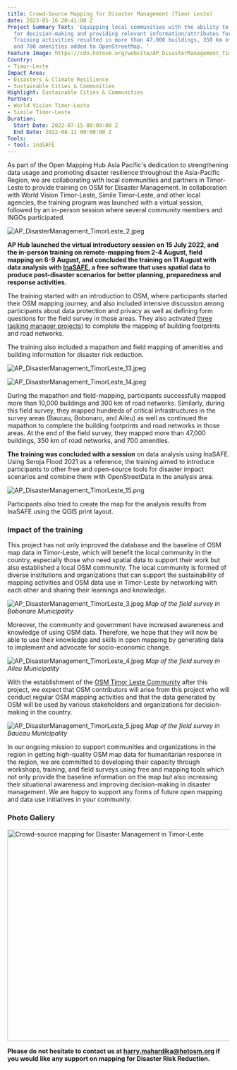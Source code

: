 ```yaml
---
title: Crowd-Source Mapping for Disaster Management (Timor Leste)
date: 2023-05-16 20:41:00 Z
Project Summary Text: 'Equipping local communities with the ability to use OpenStreetMap
  for decision-making and providing relevant information/attributes for disaster management.
  Training activities resulted in more than 47,000 buildings, 350 km of road networks,
  and 700 amenities added to OpenStreetMap. '
Feature Image: https://cdn.hotosm.org/website/AP_DisasterManagement_TimorLeste_1.jpeg
Country:
- Timor-Leste
Impact Area:
- Disasters & Climate Resilience
- Sustainable Cities & Communities
Highlight: Sustainable Cities & Communities
Partner:
- World Vision Timor-Leste
- Simile Timor-Leste
Duration:
  Start Date: 2022-07-15 00:00:00 Z
  End Date: 2022-08-11 00:00:00 Z
Tools:
- tool: inaSAFE
---
```


As part of the Open Mapping Hub Asia Pacific's dedication to strengthening data usage and promoting disaster resilience throughout the Asia-Pacific Region, we are collaborating with local communities and partners in Timor-Leste to provide training on OSM for Disaster Management. In collaboration with World Vision Timor-Leste, Simile Timor-Leste, and other local agencies, the training program was launched with a virtual session, followed by an in-person session where several community members and INGOs participated.

![AP_DisasterManagement_TimorLeste_2.jpeg](https://cdn.hotosm.org/website/AP_DisasterManagement_TimorLeste_2.jpeg)

**AP Hub launched the virtual introductory session on 15 July 2022, and the in-person training on remote-mapping from 2-4 August, field mapping on 6-9 August, and concluded the training on 11 August with data analysis with [InaSAFE](https://inasafe.org/home/index.html), a free software that uses spatial data to produce post-disaster scenarios for  better planning, preparedness and response activities.**

The training started with an introduction to OSM, where participants started their OSM mapping journey, and also included intensive discussion among participants about data protection and privacy as well as defining form questions for the field survey in those areas. They also activated [three tasking manager projects](https://tasks.hotosm.org/explore?text=crowd)) to complete the mapping of building footprints and road networks.
 
The training also included a mapathon and field mapping of amenities and building information for disaster risk reduction. 

![AP_DisasterManagement_TimorLeste_13.jpeg](https://cdn.hotosm.org/website/AP_DisasterManagement_TimorLeste_13.jpeg)

![AP_DisasterManagement_TimorLeste_14.jpeg](https://cdn.hotosm.org/website/AP_DisasterManagement_TimorLeste_14.jpeg)

During the mapathon and field-mapping, participants successfully mapped more than 10,000 buildings and 300 km of road networks. Similarly, during this field survey, they mapped hundreds of critical infrastructures in the survey areas (Baucau, Bobonaro, and Aileu) as well as continued the mapathon to complete the building footprints and road networks in those areas. At the end of the field survey, they mapped more than 47,000 buildings, 350 km of road networks, and 700 amenities.

**The training was concluded with a session** on data analysis using InaSAFE. Using Seroja Flood 2021 as a reference, the training aimed to introduce participants to other free and open-source tools for disaster impact scenarios and combine them with OpenStreetData in the analysis area.

![AP_DisasterManagement_TimorLeste_15.png](https://cdn.hotosm.org/website/AP_DisasterManagement_TimorLeste_15.png)

Participants also tried to create the map for the analysis results from InaSAFE using the QGIS print layout.

### Impact of the training

This project has not only improved the database and the baseline of OSM map data in Timor-Leste, which will benefit the local community in the country, especially those who need spatial data to support their work but also established a local OSM community. The local community is formed of diverse institutions and organizations that can support the sustainability of mapping activities and OSM data use in Timor-Leste by networking with each other and sharing their learnings and knowledge.

![AP_DisasterManagement_TimorLeste_3.jpeg](https://cdn.hotosm.org/website/AP_DisasterManagement_TimorLeste_3.jpeg)
*Map of the field survey in Bobonaro Municipality*

Moreover, the community and government have increased awareness and knowledge of using OSM data. Therefore, we hope that they will now be able to use their knowledge and skills in open mapping by generating data to implement and advocate for socio-economic change.

![AP_DisasterManagement_TimorLeste_4.jpeg](https://cdn.hotosm.org/website/AP_DisasterManagement_TimorLeste_4.jpeg)
*Map of the field survey in Aileu Municipality*

With the establishment of the [OSM Timor Leste Community](https://www.facebook.com/groups/815552739879158) after this project, we expect that OSM contributors will arise from this project who will conduct regular OSM mapping activities and that the data generated by OSM will be used by various stakeholders and organizations for decision-making in the country.

![AP_DisasterManagement_TimorLeste_5.jpeg](https://cdn.hotosm.org/website/AP_DisasterManagement_TimorLeste_5.jpeg)
*Map of the field survey in Baucau Municipality*

In our ongoing mission to support communities and organizations in the region in getting high-quality OSM map data for humanitarian response in the region, we are committed to developing their capacity through workshops, training, and field surveys using free and mapping tools which not only provide the baseline information on the map but also increasing their situational awareness and improving decision-making in disaster management.
We are happy to support any forms of future open mapping and data use initiatives in your community.

### Photo Gallery
<a data-flickr-embed="true" href="https://www.flickr.com/photos/hotosm/albums/72177720305520375" title="Crowd-source mapping for Disaster Management in Timor-Leste"><img src="https://live.staticflickr.com/65535/52649437682_5acdafbcf4_z.jpg" width="640" height="480" alt="Crowd-source mapping for Disaster Management in Timor-Leste"/></a><script async src="//embedr.flickr.com/assets/client-code.js" charset="utf-8"></script>

**Please do not hesitate to contact us at harry.mahardika@hotosm.org if you would like any support on mapping for Disaster Risk Reduction.**